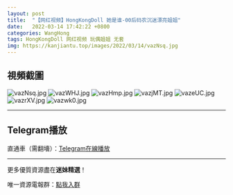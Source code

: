 ```yaml
---
layout: post
title:  "【网红视频】HongKongDoll 她是谁-00后码农沉迷漂亮姐姐"
date:   2022-03-14 17:42:22 +0800
categories: WangHong
tags: HongKongDoll 网红视频 玩偶姐姐 无套
img: https://kanjiantu.top/images/2022/03/14/vazNsq.jpg
---
```



## 視頻截圖

![vazNsq.jpg](https://kanjiantu.top/images/2022/03/14/vazNsq.jpg)
![vazWHJ.jpg](https://kanjiantu.top/images/2022/03/14/vazWHJ.jpg)
![vazHmp.jpg](https://kanjiantu.top/images/2022/03/14/vazHmp.jpg)
![vazjMT.jpg](https://kanjiantu.top/images/2022/03/14/vazjMT.jpg)
![vazeUC.jpg](https://kanjiantu.top/images/2022/03/14/vazeUC.jpg)
![vazrXV.jpg](https://kanjiantu.top/images/2022/03/14/vazrXV.jpg)
![vazwk0.jpg](https://kanjiantu.top/images/2022/03/14/vazwk0.jpg)

* * *
## Telegram播放

直通車（需翻墻）：[Telegram在線播放](https://t.me/mimeijingxuan/34)

* * *
更多優質資源盡在**迷妹精選**！

唯一資源電報群：[點我入群](https://t.me/mimeijingxuan)


